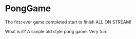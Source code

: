 PongGame
========

The first ever game completed start to finish ALL ON STREAM!

What is it? A simple old style pong game. Very fun.
